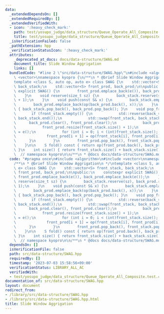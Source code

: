 ```yaml
---
data:
  _extendedDependsOn: []
  _extendedRequiredBy: []
  _extendedVerifiedWith:
  - icon: ':heavy_check_mark:'
    path: test/yosupo_judge/data_structure/Queue_Operate_All_Composite.test.cpp
    title: test/yosupo_judge/data_structure/Queue_Operate_All_Composite.test.cpp
  _isVerificationFailed: false
  _pathExtension: hpp
  _verificationStatusIcon: ':heavy_check_mark:'
  attributes:
    _deprecated_at_docs: docs/data-structure/SWAG.md
    document_title: Slide Window Aggrigation
    links: []
  bundledCode: "#line 2 \"src/data-structure/SWAG.hpp\"\n#include <algorithm>\n#include\
    \ <vector>\nnamespace kyopro {\n/**\n * @brief Slide Window Aggrigation\n */\n\
    template <class S, auto op, auto e> class SWAG {\n    std::vector<S> front_stack,\
    \ back_stack;\n    std::vector<S> front_prod, back_prod;\n\npublic:\n    constexpr\
    \ explicit SWAG() {\n        front_prod.emplace_back(e()), back_prod.emplace_back(e());\n\
    \    }\n    void reserve(size_t sz) {\n        back_stack.reserve(sz), back_prod.reserve(sz\
    \ + 1);\n    }\n    void push(const S& x) {\n        back_stack.emplace_back(x);\n\
    \        back_prod.emplace_back(op(back_prod.back(), x));\n    }\n    void pop_back()\
    \ { back_stack.pop_back(), back_prod.pop_back(); }\n    void pop_front() {\n \
    \       if (front_stack.empty()) {\n            std::reverse(back_stack.begin(),\
    \ back_stack.end());\n            std::swap(front_stack, back_stack);\n      \
    \      back_prod.clear(), front_prod.clear();\n            back_prod.emplace_back(e());\n\
    \            front_prod.resize(front_stack.size() + 1);\n            front_prod[0]\
    \ = e();\n            for (int i = 0; i < (int)front_stack.size(); ++i) {\n  \
    \              front_prod[i + 1] = op(front_stack[i], front_prod[i]);\n      \
    \      }\n        }\n        front_prod.pop_back(), front_stack.pop_back();\n\
    \    }\n\n    S fold() const { return op(front_prod.back(), back_prod.back());\
    \ }\n    int size() { return front_stack.size() + back_stack.size(); }\n};\n};\
    \  // namespace kyopro\n\n/**\n * @docs docs/data-structure/SWAG.md\n*/\n"
  code: "#pragma once\n#include <algorithm>\n#include <vector>\nnamespace kyopro {\n\
    /**\n * @brief Slide Window Aggrigation\n */\ntemplate <class S, auto op, auto\
    \ e> class SWAG {\n    std::vector<S> front_stack, back_stack;\n    std::vector<S>\
    \ front_prod, back_prod;\n\npublic:\n    constexpr explicit SWAG() {\n       \
    \ front_prod.emplace_back(e()), back_prod.emplace_back(e());\n    }\n    void\
    \ reserve(size_t sz) {\n        back_stack.reserve(sz), back_prod.reserve(sz +\
    \ 1);\n    }\n    void push(const S& x) {\n        back_stack.emplace_back(x);\n\
    \        back_prod.emplace_back(op(back_prod.back(), x));\n    }\n    void pop_back()\
    \ { back_stack.pop_back(), back_prod.pop_back(); }\n    void pop_front() {\n \
    \       if (front_stack.empty()) {\n            std::reverse(back_stack.begin(),\
    \ back_stack.end());\n            std::swap(front_stack, back_stack);\n      \
    \      back_prod.clear(), front_prod.clear();\n            back_prod.emplace_back(e());\n\
    \            front_prod.resize(front_stack.size() + 1);\n            front_prod[0]\
    \ = e();\n            for (int i = 0; i < (int)front_stack.size(); ++i) {\n  \
    \              front_prod[i + 1] = op(front_stack[i], front_prod[i]);\n      \
    \      }\n        }\n        front_prod.pop_back(), front_stack.pop_back();\n\
    \    }\n\n    S fold() const { return op(front_prod.back(), back_prod.back());\
    \ }\n    int size() { return front_stack.size() + back_stack.size(); }\n};\n};\
    \  // namespace kyopro\n\n/**\n * @docs docs/data-structure/SWAG.md\n*/"
  dependsOn: []
  isVerificationFile: false
  path: src/data-structure/SWAG.hpp
  requiredBy: []
  timestamp: '2023-07-03 15:58:56+09:00'
  verificationStatus: LIBRARY_ALL_AC
  verifiedWith:
  - test/yosupo_judge/data_structure/Queue_Operate_All_Composite.test.cpp
documentation_of: src/data-structure/SWAG.hpp
layout: document
redirect_from:
- /library/src/data-structure/SWAG.hpp
- /library/src/data-structure/SWAG.hpp.html
title: Slide Window Aggrigation
---
```

